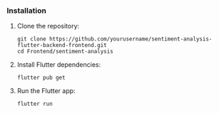 ### Installation

1. Clone the repository:
   ```
   git clone https://github.com/yourusername/sentiment-analysis-flutter-backend-frontend.git
   cd Frontend/sentiment-analysis
   ```

2. Install Flutter dependencies:
   ```
   flutter pub get
   ```

3. Run the Flutter app:
   ```
   flutter run
   ```